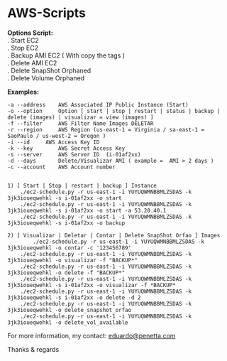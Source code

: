 # AWS-Scripts

<b>Options Script: </b><br>
	. Start EC2 <br>
	. Stop EC2 <br>
	. Backup AMI EC2 ( With copy the tags ) <br>
	. Delete AMI EC2 <br>
	. Delete SnapShot Orphaned<br>
	. Delete Volume Orphaned<br>
	

<b>Examples:</b>

    -a --address	AWS Associated IP Public Instance (Start)
    -o --option		Option [ start | stop | restart | status | backup | delete (images) | visualizar = view (images) ]
    -f --filter		AWS Filter Name Images DELETAR
    -r --region		AWS Region (us-east-1 = Virginia / sa-east-1 = SaoPaulo / us-west-2 = Oregon )
    -i --id		AWS Access Key ID
    -k --key		AWS Secret Access Key
    -s --server		AWS Server ID  (i-01af2xx)
    -d --days		Delete/Visualizar AMI ( example =  AMI > 2 days )
    -c --account	AWS Account number
 
 
	1) [ Start | Stop | restart | backup ] Instance 
	    ./ec2-schedule.py -r us-east-1 -i YUYUQWMNBBMLZSDAS -k 3jk3ioueqwehkl -s i-01af2xx -o start
	    ./ec2-schedule.py -r us-east-1 -i YUYUQWMNBBMLZSDAS -k 3jk3ioueqwehkl -s i-01af2xx -o start -a 53.20.40.1 
	    ./ec2-schedule.py -r us-east-1 -i YUYUQWMNBBMLZSDAS -k 3jk3ioueqwehkl -s i-01af2xx -o backup 
  
  	2) [ Visualizar | Deletar | Contar | Delete SnapShot Orfao ] Images
            ./ec2-schedule.py -r us-east-1 -i YUYUQWMNBBMLZSDAS -k 3jk3ioueqwehkl -o contar -c '123456789'         
	    ./ec2-schedule.py -r us-east-1 -i YUYUQWMNBBMLZSDAS -k 3jk3ioueqwehkl -o visualizar -f "BACKUP*"         
	    ./ec2-schedule.py -r us-east-1 -i YUYUQWMNBBMLZSDAS -k 3jk3ioueqwehkl -o delete -f "BACKUP*"         
	    ./ec2-schedule.py -r us-east-1 -i YUYUQWMNBBMLZSDAS -k 3jk3ioueqwehkl -s i-01af2xx -o visualizar -f *BACKUP*        
	    ./ec2-schedule.py -r us-east-1 -i YUYUQWMNBBMLZSDAS -k 3jk3ioueqwehkl -s i-01af2xx -o delete -d 2        
	    ./ec2-schedule.py -r us-east-1 -i YUYUQWMNBBMLZSDAS -k 3jk3ioueqwehkl -o delete_snapshot_orfao 
	    ./ec2-schedule.py -r us-east-1 -i YUYUQWMNBBMLZSDAS -k 3jk3ioueqwehkl -o delete_vol_available 

For more information, my contact: eduardo@penetta.com

Thanks & regards
